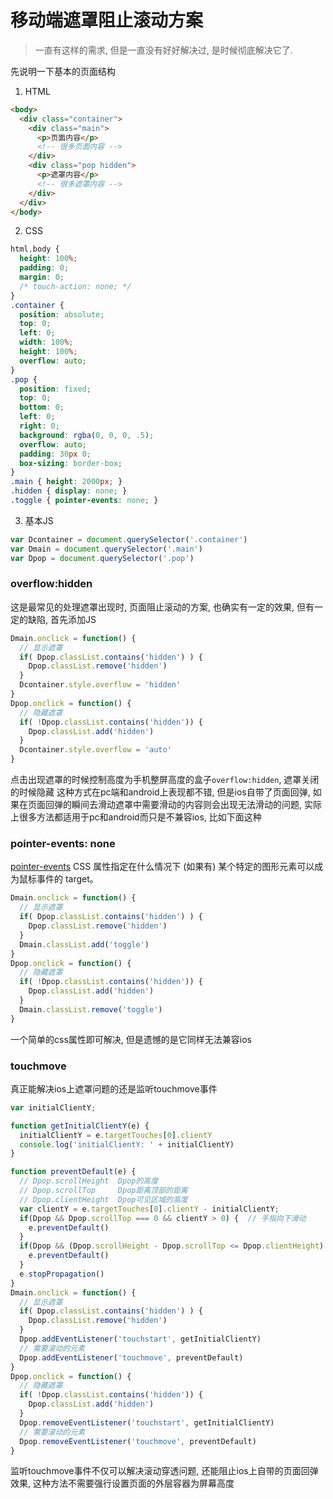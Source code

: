 # 移动端遮罩阻止滚动方案

> 一直有这样的需求, 但是一直没有好好解决过, 是时候彻底解决它了.

先说明一下基本的页面结构
1. HTML
```html
<body>
  <div class="container">
    <div class="main">
      <p>页面内容</p>
      <!-- 很多页面内容 -->
    </div>
    <div class="pop hidden">
      <p>遮罩内容</p>
      <!-- 很多遮罩内容 -->
    </div>
  </div>
</body>
```

2. CSS
```css
html,body {
  height: 100%;
  padding: 0;
  margin: 0;
  /* touch-action: none; */
}
.container {
  position: absolute;
  top: 0;
  left: 0;
  width: 100%;
  height: 100%;
  overflow: auto;
}
.pop {
  position: fixed;
  top: 0;
  bottom: 0;
  left: 0;
  right: 0;
  background: rgba(0, 0, 0, .5);
  overflow: auto;
  padding: 30px 0;
  box-sizing: border-box;
}
.main { height: 2000px; }
.hidden { display: none; }
.toggle { pointer-events: none; }
```

3. 基本JS
```js
var Dcontainer = document.querySelector('.container')
var Dmain = document.querySelector('.main')
var Dpop = document.querySelector('.pop')
```

### overflow:hidden
这是最常见的处理遮罩出现时, 页面阻止滚动的方案, 也确实有一定的效果, 但有一定的缺陷, 首先添加JS
```js
Dmain.onclick = function() {
  // 显示遮罩
  if( Dpop.classList.contains('hidden') ) {
    Dpop.classList.remove('hidden')
  }
  Dcontainer.style.overflow = 'hidden'
}
Dpop.onclick = function() {
  // 隐藏遮罩
  if( !Dpop.classList.contains('hidden')) {
    Dpop.classList.add('hidden')
  }
  Dcontainer.style.overflow = 'auto'
}
```
点击出现遮罩的时候控制高度为手机整屏高度的盒子`overflow:hidden`, 遮罩关闭的时候隐藏
这种方式在pc端和android上表现都不错, 但是ios自带了页面回弹, 如果在页面回弹的瞬间去滑动遮罩中需要滑动的内容则会出现无法滑动的问题, 实际上很多方法都适用于pc和android而只是不兼容ios, 比如下面这种

### pointer-events: none
[pointer-events](https://developer.mozilla.org/zh-CN/docs/Web/CSS/pointer-events) CSS 属性指定在什么情况下 (如果有) 某个特定的图形元素可以成为鼠标事件的 target。
```js
Dmain.onclick = function() {
  // 显示遮罩
  if( Dpop.classList.contains('hidden') ) {
    Dpop.classList.remove('hidden')
  }
  Dmain.classList.add('toggle')
}
Dpop.onclick = function() {
  // 隐藏遮罩
  if( !Dpop.classList.contains('hidden')) {
    Dpop.classList.add('hidden')
  }
  Dmain.classList.remove('toggle')
}
```
一个简单的css属性即可解决, 但是遗憾的是它同样无法兼容ios

### touchmove
真正能解决ios上遮罩问题的还是监听touchmove事件
```js
var initialClientY;

function getInitialClientY(e) {
  initialClientY = e.targetTouches[0].clientY
  console.log('initialClientY: ' + initialClientY)
}

function preventDefault(e) {
  // Dpop.scrollHeight  Dpop的高度
  // Dpop.scrollTop     Dpop距离顶部的距离
  // Dpop.clientHeight  Dpop可见区域的高度
  var clientY = e.targetTouches[0].clientY - initialClientY;
  if(Dpop && Dpop.scrollTop === 0 && clientY > 0) {  // 手指向下滑动
    e.preventDefault()
  }
  if(Dpop && (Dpop.scrollHeight - Dpop.scrollTop <= Dpop.clientHeight) && clientY < 0) {  // 手指向上滑动
    e.preventDefault()
  }
  e.stopPropagation()
}
Dmain.onclick = function() {
  // 显示遮罩
  if( Dpop.classList.contains('hidden') ) {
    Dpop.classList.remove('hidden')
  }
  Dpop.addEventListener('touchstart', getInitialClientY)
  // 需要滚动的元素
  Dpop.addEventListener('touchmove', preventDefault)
}
Dpop.onclick = function() {
  // 隐藏遮罩
  if( !Dpop.classList.contains('hidden')) {
    Dpop.classList.add('hidden')
  }
  Dpop.removeEventListener('touchstart', getInitialClientY)
  // 需要滚动的元素
  Dpop.removeEventListener('touchmove', preventDefault)
}
```
监听touchmove事件不仅可以解决滚动穿透问题, 还能阻止ios上自带的页面回弹效果, 这种方法不需要强行设置页面的外层容器为屏幕高度




<Vssue :title="$title" />
